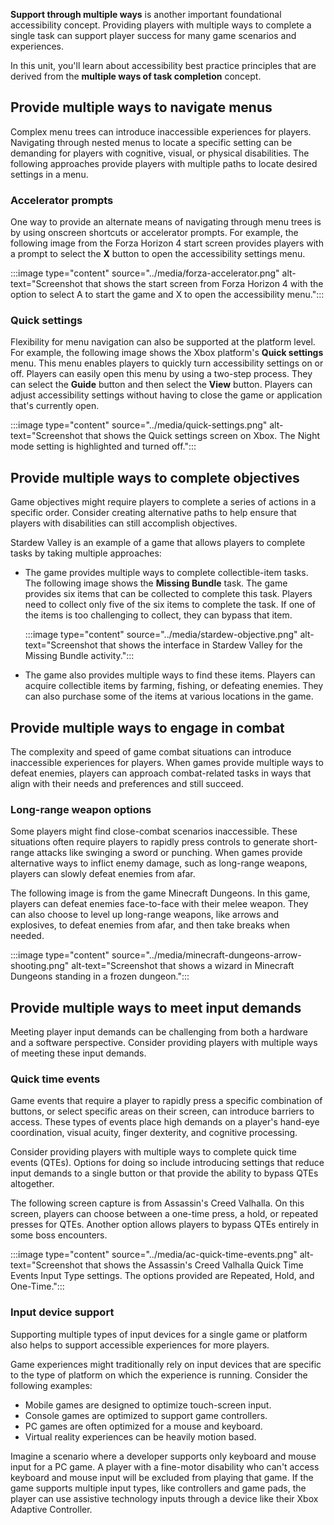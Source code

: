 **Support through multiple ways** is another important foundational accessibility concept. Providing players with multiple ways to complete a single task can support player success for many game scenarios and experiences.

In this unit, you'll learn about accessibility best practice principles that are derived from the **multiple ways of task completion** concept.

## Provide multiple ways to navigate menus

Complex menu trees can introduce inaccessible experiences for players. Navigating through nested menus to locate a specific setting can be demanding for players with cognitive, visual, or physical disabilities. The following approaches provide players with multiple paths to locate desired settings in a menu.

### Accelerator prompts

One way to provide an alternate means of navigating through menu trees is by using onscreen shortcuts or accelerator prompts. For example, the following image from the Forza Horizon 4 start screen provides players with a prompt to select the **X** button to open the accessibility settings menu.

:::image type="content" source="../media/forza-accelerator.png" alt-text="Screenshot that shows the start screen from Forza Horizon 4 with the option to select A to start the game and X to open the accessibility menu.":::

### Quick settings

Flexibility for menu navigation can also be supported at the platform level. For example, the following image shows the Xbox platform's **Quick settings** menu. This menu enables players to quickly turn accessibility settings on or off. Players can easily open this menu by using a two-step process. They can select the **Guide** button and then select the **View** button. Players can adjust accessibility settings without having to close the game or application that's currently open.

:::image type="content" source="../media/quick-settings.png" alt-text="Screenshot that shows the Quick settings screen on Xbox. The Night mode setting is highlighted and turned off.":::

## Provide multiple ways to complete objectives

Game objectives might require players to complete a series of actions in a specific order. Consider creating alternative paths to help ensure that players with disabilities can still accomplish objectives.

Stardew Valley is an example of a game that allows players to complete tasks by taking multiple approaches:

- The game provides multiple ways to complete collectible-item tasks. The following image shows the **Missing Bundle** task. The game provides six items that can be collected to complete this task. Players need to collect only five of the six items to complete the task. If one of the items is too challenging to collect, they can bypass that item.

   :::image type="content" source="../media/stardew-objective.png" alt-text="Screenshot that shows the interface in Stardew Valley for the Missing Bundle activity.":::

- The game also provides multiple ways to find these items. Players can acquire collectible items by farming, fishing, or defeating enemies. They can also purchase some of the items at various locations in the game.

## Provide multiple ways to engage in combat

The complexity and speed of game combat situations can introduce inaccessible experiences for players. When games provide multiple ways to defeat enemies, players can approach combat-related tasks in ways that align with their needs and preferences and still succeed.

### Long-range weapon options

Some players might find close-combat scenarios inaccessible. These situations often require players to rapidly press controls to generate short-range attacks like swinging a sword or punching. When games provide alternative ways to inflict enemy damage, such as long-range weapons, players can slowly defeat enemies from afar.

The following image is from the game Minecraft Dungeons. In this game, players can defeat enemies face-to-face with their melee weapon. They can also choose to level up long-range weapons, like arrows and explosives, to defeat enemies from afar, and then take breaks when needed.

:::image type="content" source="../media/minecraft-dungeons-arrow-shooting.png" alt-text="Screenshot that shows a wizard in Minecraft Dungeons standing in a frozen dungeon.":::

## Provide multiple ways to meet input demands

Meeting player input demands can be challenging from both a hardware and a software perspective. Consider providing players with multiple ways of meeting these input demands.

### Quick time events

Game events that require a player to rapidly press a specific combination of buttons, or select specific areas on their screen, can introduce barriers to access. These types of events place high demands on a player's hand-eye coordination, visual acuity, finger dexterity, and cognitive processing.

Consider providing players with multiple ways to complete quick time events (QTEs). Options for doing so include introducing settings that reduce input demands to a single button or that provide the ability to bypass QTEs altogether.

The following screen capture is from Assassin's Creed Valhalla. On this screen, players can choose between a one-time press, a hold, or repeated presses for QTEs. Another option allows players to bypass QTEs entirely in some boss encounters.

:::image type="content" source="../media/ac-quick-time-events.png" alt-text="Screenshot that shows the Assassin's Creed Valhalla Quick Time Events Input Type settings. The options provided are Repeated, Hold, and One-Time.":::

### Input device support

Supporting multiple types of input devices for a single game or platform also helps to support accessible experiences for more players.

Game experiences might traditionally rely on input devices that are specific to the type of platform on which the experience is running. Consider the following examples:

- Mobile games are designed to optimize touch-screen input.
- Console games are optimized to support game controllers.
- PC games are often optimized for a mouse and keyboard.
- Virtual reality experiences can be heavily motion based.

Imagine a scenario where a developer supports only keyboard and mouse input for a PC game. A player with a fine-motor disability who can't access keyboard and mouse input will be excluded from playing that game. If the game supports multiple input types, like controllers and game pads, the player can use assistive technology inputs through a device like their Xbox Adaptive Controller.
